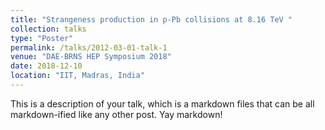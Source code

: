```yaml
---
title: "Strangeness production in p-Pb collisions at 8.16 TeV "
collection: talks
type: "Poster"
permalink: /talks/2012-03-01-talk-1
venue: "DAE-BRNS HEP Symposium 2018"
date: 2018-12-10
location: "IIT, Madras, India"
---
```


This is a description of your talk, which is a markdown files that can be all markdown-ified like any other post. Yay markdown!
